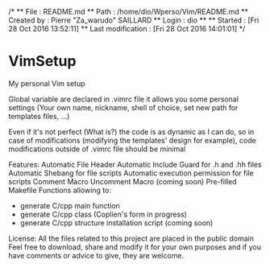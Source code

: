 /*
**  File							: README.md
**	 Path							: /home/dio/Wperso/Vim/README.md
**  Created by					: Pierre "Za_warudo" SAILLARD
**  Login						: dio
**
**  Started						: [Fri 28 Oct 2016 13:52:11]
**  Last modification		: [Fri 28 Oct 2016 14:01:01]
*/
# VimSetup

My personal Vim setup

Global variable are declared in .vimrc file
it allows you some personal settings
(Your own name, nickname, shell of choice, set new path for templates files, ...)

Even if it's not perfect (What is?) the code is as dynamic as I can do,
so in case of modifications (modifying the templates' design for example), code modifications outside of .vimrc file should be minimal

Features:
Automatic File Header
Automatic Include Guard for .h and .hh files
Automatic Shebang for file scripts
Automatic execution permission for file scripts
Comment Macro
Uncomment Macro (coming soon)
Pre-filled Makefile
Functions allowing to:
- generate C/cpp main function
- generate C/cpp class (Coplien's form in progress)
- generate C/cpp structure
installation script (coming soon)

License: All the files related to this project are placed in the public domain
Feel free to download, share and modify it for your own purposes and if you have comments or advice to give, they are welcome.
